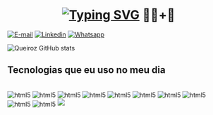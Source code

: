  <h1 align="center">
<a href="https://git.io/typing-svg"><img src="https://readme-typing-svg.herokuapp.com?font=Fira+Code&weight=500&size=26&duration=5006&pause=1000&color=20C1F8&background=FF758400&random=true&width=435&lines=++Hi!%2C++I'M+Felipe" alt="Typing SVG" /></a>
  👨‍💻+👋
</h1>






[![E-mail](https://img.shields.io/badge/Gmail-D14836?style=for-the-badge&logo=gmail&logoColor=white)](https://https://mail.google.com)
[![Linkedin](https://img.shields.io/badge/LinkedIn-0077B5?style=for-the-badge&logo=linkedin&logoColor=white)](https://www.linkedin.com/in/felipe-oliveira-73b9a822b/)
[![Whatsapp](https://img.shields.io/badge/WhatsApp-25D366?style=for-the-badge&logo=whatsapp&logoColor=white
)](https://wa.me/qr/Q56PZKMVX5FXE1) 


![Queiroz GitHub stats](https://github-readme-stats.vercel.app/api?username=Feelpzs&show_icons=true&theme=tokyonight)



## Tecnologias que eu uso no meu dia



<div style="display: inline_block"><br/>
<img align ="center" alt= "html5" src= "https://img.shields.io/badge/JavaScript-F7DF1E?style=for-the-badge&logo=javascript&logoColor=black"/>
<img align ="center" alt= "html5" src= "https://img.shields.io/badge/HTML5-E34F26?style=for-the-badge&logo=html5&logoColor=white"/>
<img align ="center" alt= "html5" src= "https://img.shields.io/badge/CSS3-1572B6?style=for-the-badge&logo=css3&logoColor=white"/>
<img align ="center" alt= "html5" src= "https://img.shields.io/badge/Microsoft%20SQL%20Server-CC2927?style=for-the-badge&logo=microsoft%20sql%20server&logoColor=white"/>
<img align ="center" alt= "html5" src= "https://img.shields.io/badge/MySQL-005C84?style=for-the-badge&logo=mysql&logoColor=white"/>
<img align ="center" alt= "html5" src= "https://img.shields.io/badge/Jira-0052CC?style=for-the-badge&logo=Jira&logoColor=white"/>
<img align ="center" alt= "html5" src= "https://img.shields.io/badge/Jenkins-D24939?style=for-the-badge&logo=Jenkins&logoColor=white"/>
<img align = "center" alt= "html5" src= "https://img.shields.io/badge/Python-3776AB?style=for-the-badge&logo=python&logoColor=white"/>
<img align ="center" alt= "html5" src= "https://img.shields.io/badge/Django-092E20?style=for-the-badge&logo=django&logoColor=white"/>
<img align ="center" alt= "html5" src= "https://img.shields.io/badge/Amazon_AWS-232F3E?style=for-the-badge&logo=amazon-aws&logoColor=white"/>
</h1>

<img src="https://readme-typing-svg.herokuapp.com/?font=Righteous&size=35&center=true&vCenter=true&width=500&height=70&duration=4000&lines=Thanks+for+the+visit!;" />

